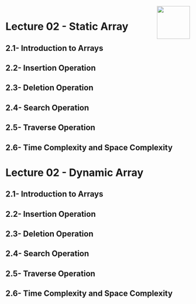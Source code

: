 <img align="right" width="90" height="90" src="https://github.com/cs-MohamedAyman/Computer-Science-Textbooks/blob/master/logos/data-structures.jpg">

# Lecture 02 - Static Array
## 2.1- Introduction to Arrays
## 2.2- Insertion Operation
## 2.3- Deletion Operation
## 2.4- Search Operation
## 2.5- Traverse Operation
## 2.6- Time Complexity and Space Complexity

# Lecture 02 - Dynamic Array
## 2.1- Introduction to Arrays
## 2.2- Insertion Operation
## 2.3- Deletion Operation
## 2.4- Search Operation
## 2.5- Traverse Operation
## 2.6- Time Complexity and Space Complexity
